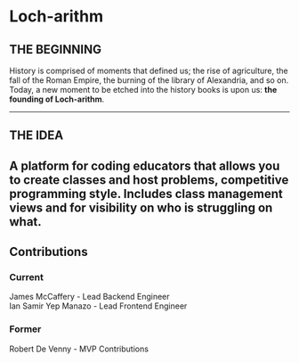 # Loch-arithm

## THE BEGINNING
History is comprised of moments that defined us; the rise of agriculture, the fall of the Roman Empire, 
the burning of the library of Alexandria, and so on. Today, a new moment to be etched into the history books 
is upon us: **the founding of Loch-arithm**.

---

## THE IDEA

A platform for coding educators that allows you to create classes and host problems, competitive programming style. Includes class management views and for visibility on who is struggling on what.
---

## Contributions
### Current
James McCaffery - Lead Backend Engineer <br>
Ian Samir Yep Manazo - Lead Frontend Engineer

### Former
Robert De Venny - MVP Contributions
